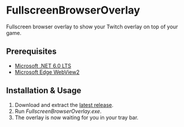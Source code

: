 # FullscreenBrowserOverlay

Fullscreen browser overlay to show your Twitch overlay on top of your game.

## Prerequisites

* [Microsoft .NET 6.0 LTS](https://dotnet.microsoft.com/en-us/download/dotnet/6.0)
* [Microsoft Edge WebView2](https://developer.microsoft.com/en-us/microsoft-edge/webview2/)

## Installation & Usage

1. Download and extract the [latest release](https://github.com/Deathspike/FullscreenBrowserOverlay/releases).
2. Run *FullscreenBrowserOverlay.exe*.
3. The overlay is now waiting for you in your tray bar.
